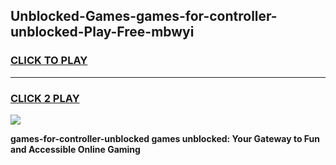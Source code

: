 
## Unblocked-Games-games-for-controller-unblocked-Play-Free-mbwyi
<h3>
<a href="https://premium76.site?title=games-for-controller-unblocked&ref=21A">CLICK TO PLAY</a></h3>
<hr>

<h3>
<a href="https://premium76.site?title=games-for-controller-unblocked&ref=21A">CLICK 2 PLAY</a>
  
</h3>

<a href="https://premium76.site?title=games-for-controller-unblocked&ref=21A"><img src="https://clearcache.store/games.png"></a>


**games-for-controller-unblocked games unblocked: Your Gateway to Fun and Accessible Online Gaming**
